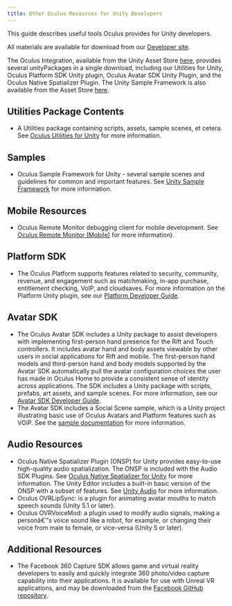 ```yaml
---
title: Other Oculus Resources for Unity Developers
---
```


This guide describes useful tools Oculus provides for Unity developers.

All materials are available for download from our [Developer site](/downloads/). 

The Oculus Integration, available from the Unity Asset Store [here](https://www.assetstore.unity3d.com/en/#!/content/82022), provides several unityPackages in a single download, including our Utilities for Unity, Oculus Platform SDK Unity plugin, Oculus Avatar SDK Unity Plugin, and the Oculus Native Spatializer Plugin. The Unity Sample Framework is also available from the Asset Store [here](https://www.assetstore.unity3d.com/en/#!/content/82503).

## Utilities Package Contents

* A Utilities package containing scripts, assets, sample scenes, et cetera. See [Oculus Utilities for Unity](/documentation/unity/latest/concepts/unity-utilities-overview/#unity-utilities-overview "This section provides an overview of the Utilities package, including its directory structure, the supplied prefabs, and several key C# scripts.") for more information.


## Samples

* Oculus Sample Framework for Unity - several sample scenes and guidelines for common and important features. See [Unity Sample Framework](/documentation/unity/latest/concepts/unity-sample-framework/ "The Oculus Unity Sample Framework provides sample scenes and guidelines for common VR-specific features such as hand presence with Oculus Touch, crosshairs, driving, hybrid mono rendering, and video rendering to a 2D textured quad.") for more information.


## Mobile Resources

* Oculus Remote Monitor debugging client for mobile development. See [Oculus Remote Monitor (Mobile)](/documentation/unity/latest/concepts/unity-perf/#unity-perf-ovrmonitor "The Oculus Remote Monitor client (available for Windows and Mac OS X) connects to VR applications running on remote mobile devices to capture, store, and display the streamed-in data.") for more information).


## Platform SDK

* The Oculus Platform supports features related to security, community, revenue, and engagement such as matchmaking, in-app purchase, entitlement checking, VoIP, and cloudsaves. For more information on the Platform Unity plugin, see our [Platform Developer Guide](https://developer.oculus.com/documentation/platform/latest/).


## Avatar SDK

* The Oculus Avatar SDK includes a Unity package to assist developers with implementing first-person hand presence for the Rift and Touch controllers. It includes avatar hand and body assets viewable by other users in social applications for Rift and mobile. The first-person hand models and third-person hand and body models supported by the Avatar SDK automatically pull the avatar configuration choices the user has made in Oculus Home to provide a consistent sense of identity across applications. The SDK includes a Unity package with scripts, prefabs, art assets, and sample scenes. For more information, see our [Avatar SDK Developer Guide](https://developer.oculus.com/documentation/avatarsdk/latest/).
* The Avatar SDK includes a Social Scene sample, which is a Unity project illustrating basic use of Oculus Avatars and Platform features such as VOiP. See the [sample documentation](https://developer.oculus.com/documentation/avatarsdk/latest/concepts/avatars-sdk-unity-example-social/) for more information.


## Audio Resources

* Oculus Native Spatializer Plugin (ONSP) for Unity provides easy-to-use high-quality audio spatialization. The ONSP is included with the Audio SDK Plugins. See [Oculus Native Spatializer for Unity](https://developer.oculus.com/documentation/audiosdk/latest/concepts/book-ospnative-unity/) for more information. The Unity Editor includes a built-in basic version of the ONSP with a subset of features. See [Unity Audio](/documentation/unity/latest/concepts/unity-audio/ "This guide describes guidelines and resources for creating a compelling VR audio experience in Unity.") for more information.
* Oculus OVRLipSync: is a plugin for animating avatar mouths to match speech sounds (Unity 5.1 or later).
* Oculus OVRVoiceMod: a plugin used to modify audio signals, making a personâ€™s voice sound like a robot, for example, or changing their voice from male to female, or vice-versa (Unity 5 or later).


## Additional Resources

* The Facebook 360 Capture SDK allows game and virtual reality developers to easily and quickly integrate 360 photo/video capture capability into their applications. It is available for use with Unreal VR applications, and may be downloaded from the [Facebook GitHub repository](https://github.com/facebook/360-Capture-SDK).

